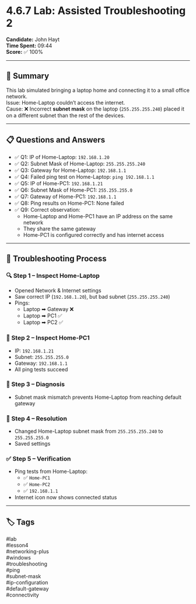 # 4.6.7 Lab: Assisted Troubleshooting 2

**Candidate:** John Hayt  
**Time Spent:** 09:44  
**Score:** ✅ 100%

---

## 🧠 Summary

This lab simulated bringing a laptop home and connecting it to a small office network.  
Issue: Home-Laptop couldn’t access the internet.  
Cause: ❌ Incorrect **subnet mask** on the laptop (`255.255.255.240`) placed it on a different subnet than the rest of the devices.

---

## 📋 Questions and Answers

- ✅ Q1: IP of Home-Laptop: `192.168.1.20`
- ✅ Q2: Subnet Mask of Home-Laptop: `255.255.255.240`
- ✅ Q3: Gateway for Home-Laptop: `192.168.1.1`
- ✅ Q4: Failed ping test on Home-Laptop: `ping 192.168.1.1`
- ✅ Q5: IP of Home-PC1: `192.168.1.21`
- ✅ Q6: Subnet Mask of Home-PC1: `255.255.255.0`
- ✅ Q7: Gateway of Home-PC1: `192.168.1.1`
- ✅ Q8: Ping results on Home-PC1: None failed
- ✅ Q9: Correct observation:  
  - Home-Laptop and Home-PC1 have an IP address on the same network  
  - They share the same gateway  
  - Home-PC1 is configured correctly and has internet access

---

## 🧪 Troubleshooting Process

### 🔍 Step 1 – Inspect Home-Laptop
- Opened Network & Internet settings
- Saw correct IP (`192.168.1.20`), but bad subnet (`255.255.255.240`)
- Pings:
  - Laptop ➡ Gateway ❌
  - Laptop ➡ PC1 ✅
  - Laptop ➡ PC2 ✅

### 🧾 Step 2 – Inspect Home-PC1
- IP: `192.168.1.21`
- Subnet: `255.255.255.0`
- Gateway: `192.168.1.1`
- All ping tests succeed

### 🧠 Step 3 – Diagnosis
- Subnet mask mismatch prevents Home-Laptop from reaching default gateway

### 🔧 Step 4 – Resolution
- Changed Home-Laptop subnet mask from `255.255.255.240` to `255.255.255.0`
- Saved settings

### ✅ Step 5 – Verification
- Ping tests from Home-Laptop:
  - ✅ `Home-PC1`
  - ✅ `Home-PC2`
  - ✅ `192.168.1.1`
- Internet icon now shows connected status

---

## 🏷️ Tags

#lab  
#lesson4  
#networking-plus  
#windows  
#troubleshooting  
#ping  
#subnet-mask  
#ip-configuration  
#default-gateway  
#connectivity  
